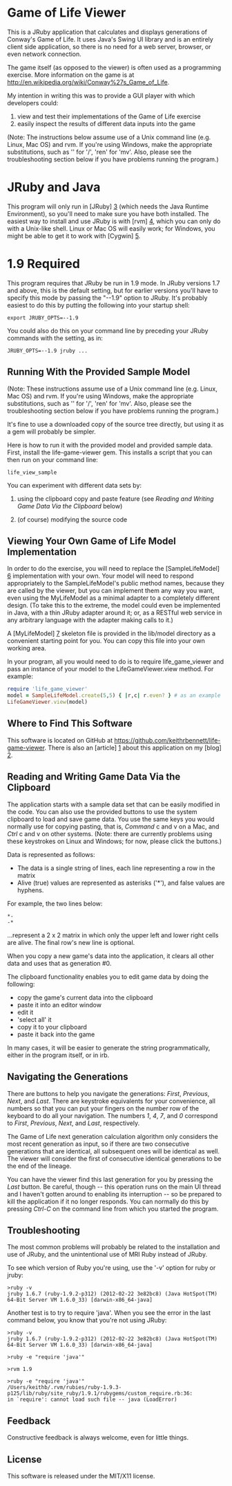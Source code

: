 Game of Life Viewer
===================

This is a JRuby application that calculates and displays generations
of Conway's Game of Life.
It uses Java's Swing UI library and is an entirely client side application,
so there is no need for a web server, browser, or even network connection.

The game itself (as opposed to the viewer) is often used as a programming
exercise.  More information on the game is at
http://en.wikipedia.org/wiki/Conway%27s_Game_of_Life.

My intention in writing this was to provide a GUI player
with which developers could:

<ol>
<li> view and test their implementations of the Game of Life exercise</li>
<li> easily inspect the results of different data inputs into the game</li>
</ol>

(Note: The instructions below assume use of a Unix command line
(e.g. Linux, Mac OS) and rvm. If you're using Windows,
make the appropriate substitutions, such as '\' for '/', 'ren' for 'mv'.
Also, please see the troubleshooting section below if you have
problems running the program.)


JRuby and Java
==============

This program will only run in [JRuby] [3] (which needs the Java Runtime Environment),
so you'll need to make sure you have both installed.
The easiest way to install and use JRuby is with [rvm] [4], which you
can only do with a Unix-like shell.  Linux or Mac OS will easily work; for Windows,
you might be able to get it to work with [Cygwin] [5].


1.9 Required
============

This program requires that JRuby be run in 1.9 mode.  In JRuby versions 1.7
and above, this is the default setting, but for earlier versions
you'll have to specify this mode by passing the "--1.9" option to JRuby.
It's probably easiest to do this by putting the following into your startup shell:

```
export JRUBY_OPTS=--1.9
```

You could also do this on your command line by preceding your JRuby commands with
the setting, as in:

```
JRUBY_OPTS=--1.9 jruby ...
```


Running With the Provided Sample Model
--------------------------------------

(Note: These instructions assume use of a Unix command line
(e.g. Linux, Mac OS) and rvm. If you're using Windows,
make the appropriate substitutions, such as '\' for '/', 'ren' for 'mv'.
Also, please see the troubleshooting section below if you have
problems running the program.)

It's fine to use a downloaded copy of the source tree directly,
but using it as a gem will probably be simpler.

Here is how to run it with the provided model and provided sample data.
First, install the life-game-viewer gem. This installs a script that
you can then run on your command line:

```
life_view_sample
```

You can experiment with different data sets by:

1) using the clipboard copy and paste feature
(see _Reading and Writing Game Data Via the Clipboard_ below)

3) (of course) modifying the source code



Viewing Your Own Game of Life Model Implementation
--------------------------------------------------

In order to do the exercise, you will need to replace the
[SampleLifeModel] [6] implementation with your own.  Your model will need to
respond appropriately to the SampleLifeModel's public method names, because
they are called by the viewer, but you can implement them any way you
want, even using the MyLifeModel as a minimal adapter to a completely
different design. (To take this to the extreme, the model could even
be implemented in Java, with a thin JRuby adapter around it; or, as
a RESTful web service in any arbitrary language with the adapter
making calls to it.)

A [MyLifeModel] [7] skeleton file is provided in the
lib/model directory as a convenient starting point for you.
You can copy this file into your own working area.

In your program, all you would need to do is to require life_game_viewer
and pass an instance of your model to the LifeGameViewer.view method.
For example:

```ruby
require 'life_game_viewer'
model = SampleLifeModel.create(5,5) { |r,c| r.even? } # as an example
LifeGameViewer.view(model)
```


Where to Find This Software
---------------------------

This software is located on GitHub at
https://github.com/keithrbennett/life-game-viewer.
There is also an [article] [1] about this application on my [blog] [2].


Reading and Writing Game Data Via the Clipboard
-----------------------------------------------

The application starts with a sample data set that can be easily modified in the code.
You can also use the provided buttons to use the system clipboard to load and save
game data.  You use the same keys you would normally use for copying pasting,
that is, _Command_ c and v on a Mac, and _Ctrl_ c and v on other systems. (Note: there
are currently problems using these keystrokes on Linux and Windows; for now,
please click the buttons.)

Data is represented as follows:

* The data is a single string of lines, each line representing a row in the matrix
* Alive (true) values are represented as asterisks ('*'), and false values are hyphens.

For example, the two lines below:

```
*-
-*
```

...represent a 2 x 2 matrix in which only the upper left and
lower right cells are alive.  The final row's new line is optional.

When you copy a new game's data into the application, it clears all other data and
uses that as generation #0.

The clipboard functionality enables you to edit game data by doing the following:

* copy the game's current data into the clipboard 
* paste it into an editor window
* edit it
* 'select all' it
* copy it to your clipboard
* paste it back into the game

In many cases, it will be easier to generate the string programmatically,
either in the program itself, or in irb.


Navigating the Generations
--------------------------

There are buttons to help you navigate the generations:
_First_, _Previous_, _Next_, and _Last_.
There are keystroke equivalents for your convenience, all numbers
so that you can put your fingers on the number row of the
keyboard to do all your navigation. The numbers _1_, _4_, _7_, and _0_
correspond to _First_, _Previous_, _Next_, and _Last_, respectively.

The Game of Life next generation calculation algorithm
only considers the most recent generation as input, so
if there are two consecutive generations that are identical,
all subsequent ones will be identical as well.  The viewer will
consider the first of consecutive identical generations to be
the end of the lineage.

You can have the viewer find this last generation for you
by pressing the _Last_ button.  Be careful, though --
this operation runs on the main UI thread and I haven't
gotten around to enabling its interruption --
so be prepared to kill the application if it no longer responds.
You can normally do this by pressing _Ctrl-C_ on the command line
from which you started the program.


Troubleshooting
---------------

The most common problems will probably be related to the installation and use of JRuby,
and the unintentional use of MRI Ruby instead of JRuby.

To see which version of Ruby you're using, use the '-v' option for ruby or jruby:

```
>ruby -v
jruby 1.6.7 (ruby-1.9.2-p312) (2012-02-22 3e82bc8) (Java HotSpot(TM) 64-Bit Server VM 1.6.0_33) [darwin-x86_64-java]
```

Another test is to try to require 'java'.  When you see the error in the last command below,
you know that you're not using JRuby:

```
>ruby -v
jruby 1.6.7 (ruby-1.9.2-p312) (2012-02-22 3e82bc8) (Java HotSpot(TM) 64-Bit Server VM 1.6.0_33) [darwin-x86_64-java]

>ruby -e "require 'java'"

>rvm 1.9

>ruby -e "require 'java'"
/Users/keithb/.rvm/rubies/ruby-1.9.3-p125/lib/ruby/site_ruby/1.9.1/rubygems/custom_require.rb:36:
in `require': cannot load such file -- java (LoadError)
```


Feedback
--------

Constructive feedback is always welcome, even for little things.


License
-------

This software is released under the MIT/X11 license.


[1]: http://www.bbs-software.com/blog/2012/09/05/conways-game-of-life-viewer/   "http://www.bbs-software.com/blog/2012/09/05/conways-game-of-life-viewer/"
[2]: http://www.bbs-software.com/blog/     "http://www.bbs-software.com/blog/"
[3]: http://jruby.org/        "http://jruby.org/"
[4]: https://rvm.io/rvm/install/      "https://rvm.io/rvm/install/"
[5]: http://www.cygwin.com/       "http://www.cygwin.com/"
[6]: https://github.com/keithrbennett/life-game-viewer/blob/master/lib/model/sample_life_model.rb     "https://github.com/keithrbennett/life-game-viewer/blob/master/lib/model/sample_life_model.rb"
[7]: https://github.com/keithrbennett/life-game-viewer/blob/master/lib/model/my_life_model.rb     "https://github.com/keithrbennett/life-game-viewer/blob/master/lib/model/my_life_model.rb"
